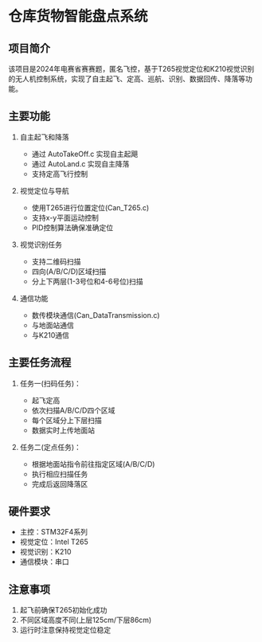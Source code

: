 # 仓库货物智能盘点系统

## 项目简介
该项目是2024年电赛省赛赛题，匿名飞控，基于T265视觉定位和K210视觉识别的无人机控制系统，实现了自主起飞、定高、巡航、识别、数据回传、降落等功能。

## 主要功能
1. 自主起飞和降落
   - 通过 AutoTakeOff.c 实现自主起飓
   - 通过 AutoLand.c 实现自主降落
   - 支持定高飞行控制

2. 视觉定位与导航
   - 使用T265进行位置定位(Can_T265.c)
   - 支持x-y平面运动控制
   - PID控制算法确保准确定位

3. 视觉识别任务
   - 支持二维码扫描
   - 四向(A/B/C/D)区域扫描
   - 分上下两层(1-3号位和4-6号位)扫描

4. 通信功能
   - 数传模块通信(Can_DataTransmission.c)
   - 与地面站通信
   - 与K210通信

## 主要任务流程
1. 任务一(扫码任务)：
   - 起飞定高
   - 依次扫描A/B/C/D四个区域
   - 每个区域分上下层扫描
   - 数据实时上传地面站

2. 任务二(定点任务)：
   - 根据地面站指令前往指定区域(A/B/C/D)
   - 执行相应扫描任务
   - 完成后返回降落区

## 硬件要求
- 主控：STM32F4系列
- 视觉定位：Intel T265
- 视觉识别：K210
- 通信模块：串口

## 注意事项
1. 起飞前确保T265初始化成功
2. 不同区域高度不同(上层125cm/下层86cm)
3. 运行时注意保持视觉定位稳定
